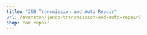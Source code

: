 ```yaml
---
title: "J&B Transmission and Auto Repair"
url: /evanston/jandb-transmission-and-auto-repair/
shop: car repair
---
```

